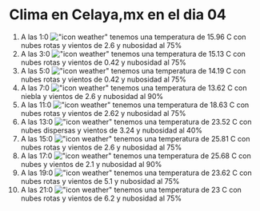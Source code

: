# Clima en Celaya,mx en el dia 04

1. A las 1:0 !["icon weather"](http://openweathermap.org/img/w/04n.png) tenemos una temperatura de 15.96 C con nubes rotas y  vientos de 2.6 y nubosidad al 75%
1. A las 3:0 !["icon weather"](http://openweathermap.org/img/w/04n.png) tenemos una temperatura de 15.13 C con nubes rotas y  vientos de 0.42 y nubosidad al 75%
1. A las 5:0 !["icon weather"](http://openweathermap.org/img/w/04n.png) tenemos una temperatura de 14.19 C con nubes rotas y  vientos de 0.42 y nubosidad al 75%
1. A las 7:0 !["icon weather"](http://openweathermap.org/img/w/50n.png) tenemos una temperatura de 13.62 C con niebla y  vientos de 2.6 y nubosidad al 90%
1. A las 11:0 !["icon weather"](http://openweathermap.org/img/w/04d.png) tenemos una temperatura de 18.63 C con nubes rotas y  vientos de 2.62 y nubosidad al 75%
1. A las 13:0 !["icon weather"](http://openweathermap.org/img/w/03d.png) tenemos una temperatura de 23.52 C con nubes dispersas y  vientos de 3.24 y nubosidad al 40%
1. A las 15:0 !["icon weather"](http://openweathermap.org/img/w/04d.png) tenemos una temperatura de 25.81 C con nubes rotas y  vientos de 2.6 y nubosidad al 75%
1. A las 17:0 !["icon weather"](http://openweathermap.org/img/w/04d.png) tenemos una temperatura de 25.68 C con nubes y  vientos de 2.1 y nubosidad al 90%
1. A las 19:0 !["icon weather"](http://openweathermap.org/img/w/04n.png) tenemos una temperatura de 23.62 C con nubes rotas y  vientos de 5.1 y nubosidad al 75%
1. A las 21:0 !["icon weather"](http://openweathermap.org/img/w/04n.png) tenemos una temperatura de 23 C con nubes rotas y  vientos de 6.2 y nubosidad al 75%
